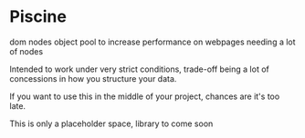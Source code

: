 # Piscine

dom nodes object pool to increase performance on webpages needing a lot of nodes

Intended to work under very strict conditions, trade-off being a lot of concessions in how you structure your data.

If you want to use this in the middle of your project, chances are it's too late.

This is only a placeholder space, library to come soon